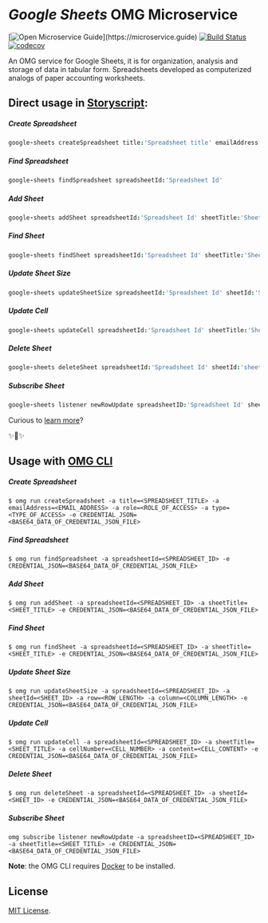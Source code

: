 # _Google Sheets_ OMG Microservice

[![Open Microservice Guide](https://img.shields.io/badge/OMG%20Enabled-👍-green.svg?)](https://microservice.guide)
[![Build Status](https://travis-ci.com/omg-services/google-sheets.svg?branch=master)](https://travis-ci.com/omg-services/google-sheets)
[![codecov](https://codecov.io/gh/omg-services/google-sheets/branch/master/graph/badge.svg)](https://codecov.io/gh/omg-services/google-sheets)

An OMG service for Google Sheets, it is for organization, analysis and storage of data in tabular form. Spreadsheets developed as computerized analogs of paper accounting worksheets.

## Direct usage in [Storyscript](https://storyscript.io/):

##### Create Spreadsheet
```coffee
google-sheets createSpreadsheet title:'Spreadsheet title' emailAddress:'email address for drive permission' role:'role of access' type:'type of access'
```
##### Find Spreadsheet
```coffee
google-sheets findSpreadsheet spreadsheetId:'Spreadsheet Id'
```
##### Add Sheet
```coffee
google-sheets addSheet spreadsheetId:'Spreadsheet Id' sheetTitle:'Sheet title'
```
##### Find Sheet
```coffee
google-sheets findSheet spreadsheetId:'Spreadsheet Id' sheetTitle:'Sheet title'
```
##### Update Sheet Size
```coffee
google-sheets updateSheetSize spreadsheetId:'Spreadsheet Id' sheetId:'Sheet Id' row:1 column:2
```
##### Update Cell
```coffee
google-sheets updateCell spreadsheetId:'Spreadsheet Id' sheetTitle:'Sheet title' cellNumber:'A1' content:'any content'
```
##### Delete Sheet
```coffee
google-sheets deleteSheet spreadsheetId:'Spreadsheet Id' sheetId:'sheet Id'
```
##### Subscribe Sheet
```coffee
google-sheets listener newRowUpdate spreadsheetID:'Spreadsheet Id' sheetTitle:'sheet title'
```

Curious to [learn more](https://docs.storyscript.io/)?

✨🍰✨

## Usage with [OMG CLI](https://www.npmjs.com/package/omg)

##### Create Spreadsheet
```shell
$ omg run createSpreadsheet -a title=<SPREADSHEET_TITLE> -a emailAddress=<EMAIL_ADDRESS> -a role=<ROLE_OF_ACCESS> -a type=<TYPE_OF_ACCESS> -e CREDENTIAL_JSON=<BASE64_DATA_OF_CREDENTIAL_JSON_FILE>
```
##### Find Spreadsheet
```shell
$ omg run findSpreadsheet -a spreadsheetId=<SPREADSHEET_ID> -e CREDENTIAL_JSON=<BASE64_DATA_OF_CREDENTIAL_JSON_FILE>
```
##### Add Sheet
```shell
$ omg run addSheet -a spreadsheetId=<SPREADSHEET_ID> -a sheetTitle=<SHEET_TITLE> -e CREDENTIAL_JSON=<BASE64_DATA_OF_CREDENTIAL_JSON_FILE>
```
##### Find Sheet
```shell
$ omg run findSheet -a spreadsheetId=<SPREADSHEET_ID> -a sheetTitle=<SHEET_TITLE> -e CREDENTIAL_JSON=<BASE64_DATA_OF_CREDENTIAL_JSON_FILE>
```
##### Update Sheet Size
```shell
$ omg run updateSheetSize -a spreadsheetId=<SPREADSHEET_ID> -a sheetId=<SHEET_ID> -a row=<ROW_LENGTH> -a column=<COLUMN_LENGTH> -e CREDENTIAL_JSON=<BASE64_DATA_OF_CREDENTIAL_JSON_FILE>
```
##### Update Cell
```shell
$ omg run updateCell -a spreadsheetId=<SPREADSHEET_ID> -a sheetTitle=<SHEET_TITLE> -a cellNumber=<CELL_NUMBER> -a content=<CELL_CONTENT> -e CREDENTIAL_JSON=<BASE64_DATA_OF_CREDENTIAL_JSON_FILE>
```
##### Delete Sheet
```shell
$ omg run deleteSheet -a spreadsheetId=<SPREADSHEET_ID> -a sheetId=<SHEET_ID> -e CREDENTIAL_JSON=<BASE64_DATA_OF_CREDENTIAL_JSON_FILE>
```
##### Subscribe Sheet
```shell
omg subscribe listener newRowUpdate -a spreadsheetID=<SPREADSHEET_ID> -a sheetTitle=<SHEET_TITLE> -e CREDENTIAL_JSON=<BASE64_DATA_OF_CREDENTIAL_JSON_FILE>
```

**Note**: the OMG CLI requires [Docker](https://docs.docker.com/install/) to be installed.

## License
[MIT License](https://github.com/heaptracetechnology/google-sheets/blob/master/LICENSE).
